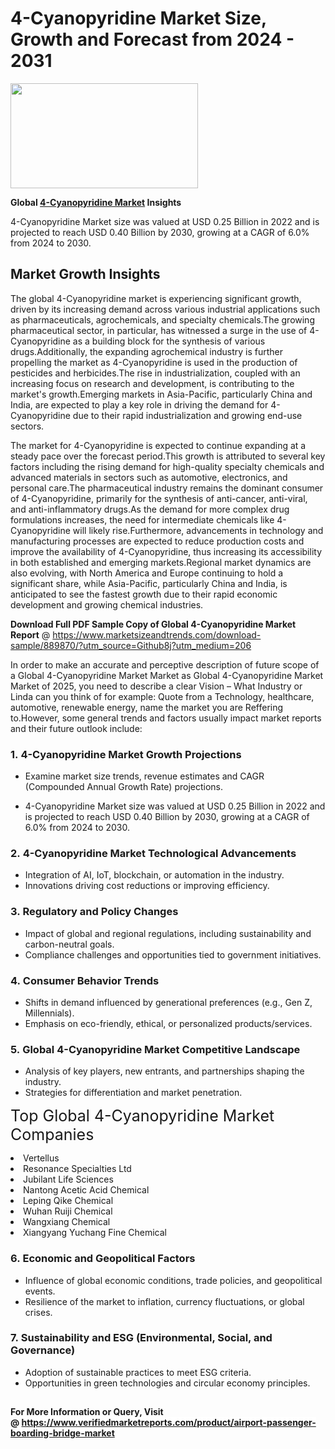 <H1>4-Cyanopyridine Market Size, Growth and Forecast from 2024 - 2031</H1><img class="aligncenter size-medium wp-image-584254" src="https://thirdeyenews.in/wp-content/uploads/2024/09/Global-Market-Research-300x168.jpeg" alt="" width="300" height="168" /><p><strong>Global&nbsp;<a href="https://www.marketsizeandtrends.com/download-sample/889870/?utm_source=Github8j?utm_medium=206">4-Cyanopyridine Market</a> Insights</strong></p><p>4-Cyanopyridine Market size was valued at USD 0.25 Billion in 2022 and is projected to reach USD 0.40 Billion by 2030, growing at a CAGR of 6.0% from 2024 to 2030.</p><p><h2>Market Growth Insights</h2> <p>The global 4-Cyanopyridine market is experiencing significant growth, driven by its increasing demand across various industrial applications such as pharmaceuticals, agrochemicals, and specialty chemicals.The growing pharmaceutical sector, in particular, has witnessed a surge in the use of 4-Cyanopyridine as a building block for the synthesis of various drugs.Additionally, the expanding agrochemical industry is further propelling the market as 4-Cyanopyridine is used in the production of pesticides and herbicides.The rise in industrialization, coupled with an increasing focus on research and development, is contributing to the market's growth.Emerging markets in Asia-Pacific, particularly China and India, are expected to play a key role in driving the demand for 4-Cyanopyridine due to their rapid industrialization and growing end-use sectors.</p> <p>The market for 4-Cyanopyridine is expected to continue expanding at a steady pace over the forecast period.This growth is attributed to several key factors including the rising demand for high-quality specialty chemicals and advanced materials in sectors such as automotive, electronics, and personal care.The pharmaceutical industry remains the dominant consumer of 4-Cyanopyridine, primarily for the synthesis of anti-cancer, anti-viral, and anti-inflammatory drugs.As the demand for more complex drug formulations increases, the need for intermediate chemicals like 4-Cyanopyridine will likely rise.Furthermore, advancements in technology and manufacturing processes are expected to reduce production costs and improve the availability of 4-Cyanopyridine, thus increasing its accessibility in both established and emerging markets.Regional market dynamics are also evolving, with North America and Europe continuing to hold a significant share, while Asia-Pacific, particularly China and India, is anticipated to see the fastest growth due to their rapid economic development and growing chemical industries.</p> <p><span class=""><strong>Download Full PDF Sample Copy of Global 4-Cyanopyridine Market Report</strong> @ <a href="https://www.marketsizeandtrends.com/download-sample/889870/?utm_source=Github8j?utm_medium=206" target="_blank">https://www.marketsizeandtrends.com/download-sample/889870/?utm_source=Github8j?utm_medium=206</a></span></p><p>In order to make an accurate and perceptive description of future scope of a Global&nbsp;4-Cyanopyridine Market Market as Global&nbsp;4-Cyanopyridine Market Market of 2025, you need to describe a clear Vision &ndash; What Industry or Linda can you think of for example: Quote from a Technology, healthcare, automotive, renewable energy, name the market you are Reffering to.However, some general trends and factors usually impact market reports and their future outlook include:</p><h3>1.&nbsp;<strong>4-Cyanopyridine Market Growth Projections</strong></h3><ul><li>Examine market size trends, revenue estimates and CAGR (Compounded Annual Growth Rate) projections.</li><li><p>4-Cyanopyridine Market size was valued at USD 0.25 Billion in 2022 and is projected to reach USD 0.40 Billion by 2030, growing at a CAGR of 6.0% from 2024 to 2030.</p></li></ul><h3>2.&nbsp;<strong>4-Cyanopyridine Market Technological Advancements</strong></h3><ul><li>Integration of AI, IoT, blockchain, or automation in the industry.</li><li>Innovations driving cost reductions or improving efficiency.</li></ul><h3>3.&nbsp;<strong>Regulatory and Policy Changes</strong></h3><ul><li>Impact of global and regional regulations, including sustainability and carbon-neutral goals.</li><li>Compliance challenges and opportunities tied to government initiatives.</li></ul><h3>4.&nbsp;<strong>Consumer Behavior Trends</strong></h3><ul><li>Shifts in demand influenced by generational preferences (e.g., Gen Z, Millennials).</li><li>Emphasis on eco-friendly, ethical, or personalized products/services.</li></ul><h3>5.&nbsp;<strong>Global 4-Cyanopyridine Market Competitive Landscape</strong></h3><ul><li>Analysis of key players, new entrants, and partnerships shaping the industry.</li><li>Strategies for differentiation and market penetration.</li></ul><p data-pm-slice="1 1 []"><span style="color: inherit; font-family: inherit; font-size: 25px;">Top Global 4-Cyanopyridine Market Companies</span></p><div class="" data-test-id=""><p><li>Vertellus</li><li> Resonance Specialties Ltd</li><li> Jubilant Life Sciences</li><li> Nantong Acetic Acid Chemical</li><li> Leping Qike Chemical</li><li> Wuhan Ruiji Chemical</li><li> Wangxiang Chemical</li><li> Xiangyang Yuchang Fine Chemical</li></p></div><h3>6.&nbsp;<strong>Economic and Geopolitical Factors</strong></h3><ul><li>Influence of global economic conditions, trade policies, and geopolitical events.</li><li>Resilience of the market to inflation, currency fluctuations, or global crises.</li></ul><h3>7.&nbsp;<strong>Sustainability and ESG (Environmental, Social, and Governance)</strong></h3><ul><li>Adoption of sustainable practices to meet ESG criteria.</li><li>Opportunities in green technologies and circular economy principles.</li></ul><h2><strong style="font-size: 14px;">For More Information or Query, Visit @&nbsp;</strong><a style="background-color: #ffffff; font-size: 14px;" href="https://www.marketsizeandtrends.com/report/4-cyanopyridine-market/" target="_blank">https://www.verifiedmarketreports.com/product/airport-passenger-boarding-bridge-market</a></h2>